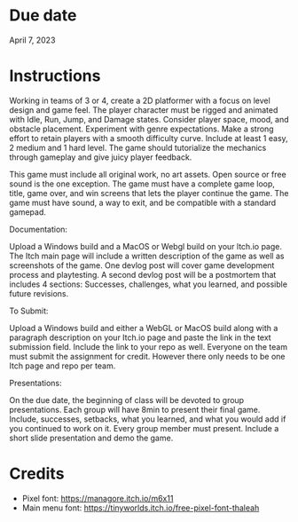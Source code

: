 # Due date

April 7, 2023

# Instructions

Working in teams of 3 or 4, create a 2D platformer with a focus on level design and game feel.
The player character must be rigged and animated with Idle, Run, Jump, and Damage states.
Consider player space, mood, and obstacle placement. Experiment with genre expectations.
Make a strong effort to retain players with a smooth difficulty curve. Include at least 1 easy, 2
medium and 1 hard level. The game should tutorialize the mechanics through gameplay and
give juicy player feedback.

This game must include all original work, no art assets. Open source or free sound is the one
exception. The game must have a complete game loop, title, game over, and win screens that
lets the player continue the game. The game must have sound, a way to exit, and be
compatible with a standard gamepad.

Documentation:

Upload a Windows build and a MacOS or Webgl build on your ltch.io page. The Itch main page
will include a written description of the game as well as screenshots of the game. One devlog
post will cover game development process and playtesting. A second devlog post will be a
postmortem that includes 4 sections: Successes, challenges, what you learned, and possible
future revisions.

To Submit:

Upload a Windows build and either a WebGL or MacOS build along with a paragraph
description on your Itch.io page and paste the link in the text submission field. Include the link
to your repo as well. Everyone on the team must submit the assignment for credit. However
there only needs to be one Itch page and repo per team.

Presentations:

On the due date, the beginning of class will be devoted to group presentations. Each group will
have 8min to present their final game. Include, successes, setbacks, what you learned, and
what you would add if you continued to work on it. Every group member must present. Include
a short slide presentation and demo the game.

# Credits

- Pixel font: https://managore.itch.io/m6x11
- Main menu font: https://tinyworlds.itch.io/free-pixel-font-thaleah
